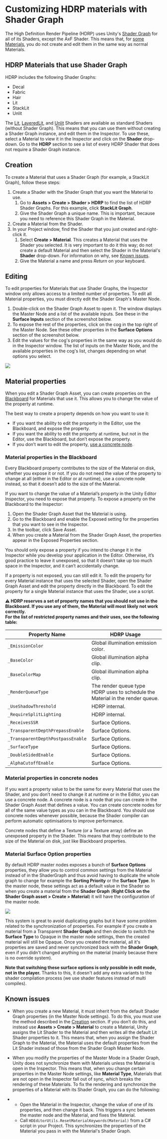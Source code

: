 # Customizing HDRP materials with Shader Graph

The High Definition Render Pipeline (HDRP) uses Unity's [Shader Graph](<https://docs.unity3d.com/Packages/com.unity.shadergraph@latest/index.html?preview=1>) for all of its Shaders, except the AxF Shader. This means that, for [some Materials](#MaterialList), you do not create and edit them in the same way as normal Materials.

<a name="MaterialList"></a>

## HDRP Materials that use Shader Graph

HDRP includes the following Shader Graphs:

- Decal
- Fabric
- Hair
- Lit
- StackLit
- Unlit

The [Lit](Lit-Shader.html), [LayeredLit](Layered-Lit-Shader.html), and [Unlit](Unlit-Shader.html) Shaders are available as standard Shaders (without Shader Graph). This means that you can use them without creating a Shader Graph instance, and edit them in the Inspector. To use these, select a Material to view it in the Inspector and click on the **Shader** drop-down. Go to the **HDRP** section to see a list of every HDRP Shader that does not require a Shader Graph instance.

<a name="Creation"></a>

## Creation

To create a Material that uses a Shader Graph (for example, a StackLit Graph), follow these steps:

1. Create a Shader with the Shader Graph that you want the Material to use.
	1. Go to **Assets > Create > Shader > HDRP** to find the list of HDRP Shader Graphs. For this example, click **StackLit Graph**.
   1. Give the Shader Graph a unique name. This is important, because you need to reference this Shader Graph in the Material.
1. Create a Material from the Shader.
1. In your Project window, find the Shader that you just created and right-click it.
   1. Select **Create > Material**. This creates a Material that uses the Shader you selected. It is very important to do it this way; do not create a default Material and then select the Shader in the Material's **Shader** drop-down. For information on why, see [Known issues](#KnownIssues).
   1. Give the Material a name and press *Return* on your keyboard.

## Editing

To edit properties for Materials that use Shader Graphs, the Inspector window only allows access to a limited number of properties. To edit all Material properties, you must directly edit the Shader Graph's Master Node.

1. Double-click on the Shader Graph Asset to open it. The window displays the Master Node and a list of the available inputs. See these in the **Surface Inputs** section of the screenshot below.
2. To expose the rest of the properties, click on the cog in the top right of the Master Node. See these other properties in the **Surface Options** section of the screenshot below.
3. Edit the values for the cog's properties in the same way as you would do in the Inspector window. The list of inputs on the Master Node, and the available properties in the cog's list, changes depending on what options you select.

![](Images/CreatingAndEditingHDRPShaderGraphs1.png)

## Material properties

When you edit a Shader Graph Asset, you can create properties on the [Blackboard](https://docs.unity3d.com/Packages/com.unity.shadergraph@latest/index.html?subfolder=/manual/Blackboard.html) for Materials that use it. This allows you to change the value of the property at runtime. 

The best way to create a property depends on how you want to use it:

- If you want the ability to edit the property in the Editor, use the Blackboard, and expose the property.
- If you want the ability to edit the property at runtime, but not in the Editor, use the Blackboard, but don’t expose the property.
- If you don’t want to edit the property, [use a concrete node](#ConcreteNodes).

### Material properties in the Blackboard

Every Blackboard property contributes to the size of the Material on disk, whether you expose it or not. If you do not need the value of the property to change at all (either in the Editor or at runtime), use a concrete node instead, so that it doesn’t add to the size of the Material.

If you want to change the value of a Material’s property in the Unity Editor Inspector, you need to expose that property. To expose a property on the Blackboard to the Inspector:

1. Open the Shader Graph Asset that the Material is using.
2. Go to the Blackboard and enable the Exposed setting for the properties that you want to see in the Inspector.
3. In the toolbar, click Save Asset.
4. When you create a Material from the Shader Graph Asset, the properties appear in the Exposed Properties section.

You should only expose a property if you intend to change it in the Inspector while you develop your application in the Editor. Otherwise, it’s good practice to leave it unexposed, so that it doesn’t take up too much space in the Inspector, and it can’t accidentally change.

If a property is not exposed, you can still edit it. To edit the property for every Material instance that uses the selected Shader, open the Shader Graph Asset and edit the property directly in the Blackboard. To edit the property for a single Material instance that uses the Shader, use a script. 

**:warning: HDRP reserves a set of property names that you should not use in the Blackboard. If you use any of them, the Material will most likely not work correctly.  
For the list of restricted property names and their uses, see the following table:**

Property Name | HDRP Usage
--- | ---
`_EmissionColor` | Global illumination emission color.
`_BaseColor` | Global illumination alpha clip.
`_BaseColorMap` | Global illumination alpha clip.
`_RenderQueueType` | The render queue type HDRP uses to schedule the Material in the render queue.
`_UseShadowThreshold` | HDRP internal.
`_RequireSplitLighting` | HDRP internal.
`_ReceivesSSR` | Surface Options.
`_TransparentDepthPrepassEnable` | Surface Options.
`_TransparentDepthPostpassEnable` | Surface Options.
`_SurfaceType` | Surface Options.
`_DoubleSidedEnable` | Surface Options.
`_AlphaCutoffEnable` | Surface Options.

<a name="ConcreteNodes"></a>

### Material properties in concrete nodes

If you want a property value to be the same for every Material that uses the Shader, and you don’t need to change it at runtime or in the Editor, you can use a concrete node. A concrete node is a node that you can create in the Shader Graph Asset that defines a value. You can create concrete nodes for all of the same value types as you can in the Blackboard. You should use concrete nodes whenever possible, because the Shader compiler can perform automatic optimisations to improve performance.

Concrete nodes that define a Texture (or a Texture array) define an unexposed property in the Shader. This means that they contribute to the size of the Material on disk, just like Blackboard properties.

<a name="MaterialSurfaceOptionProperties"></a>

### Material Surface Option properties

By default HDRP master nodes exposes a bunch of **Surface Options** properties, they allow you to control common settings from the Material instead of in the ShaderGraph and thus avoid having to duplicate the whole graph to change for example the **Sorting Priority** or the **Surface Type**. In the master node, these settings act as a default value in the Shader so when you create a material from the **Shader Graph** (**Right Click on the Shader Graph asset > Create > Material**) it will have the configuration of the master node.  

![](Images/ShaderGraphMaterialUI_Default.png)

This system is great to avoid duplicating graphs but it have some problem related to the synchronization of properties. For example if you create a material from a Transparent **Shader Graph** and then decide to switch the **Surface Type** to Opaque in the master node settings, then the created material will still be Opaque. Once you created the material, all it's properties are saved and never synchronized back with the **Shader Graph**, even if you didn't changed anything on the material (mainly because there is no override system).

**Note that switching these surface options is only possible in edit mode, not in the player.** Thanks to this, it doesn't add any extra variants to the shader compilation process (we use shader features instead of multi compiles).

<a name="KnownIssues"></a>

## Known issues

- When you create a new Material, it must inherit from the default Shader Graph properties (in the Master Node settings). To do this, you must use the method described in the [Creation](#Creation) section. If you don’t do this, and instead use **Assets > Create > Material** to create a Material, Unity assigns the Lit Shader to the Material and then writes all the default Lit Shader properties to it. This means that, when you assign the Shader Graph to the Material, the Material uses the default properties from the Lit Shader instead of those from the Shader Graph Master Node.

- When you modify the properties of the Master Mode in a Shader Graph, Unity does not synchronize them with Materials unless the Material is open in the Inspector. This means that, when you change certain properties in the Master Node settings, like **Material Type**, Materials that are not open in the Inspector fall out of sync, which breaks the rendering of these Materials. To fix the rendering and synchronize the properties of a Material with its Shader Graph, you can do the following:

- - Open the Material in the Inspector, change the value of one of its properties, and then change it back. This triggers a sync between the master node and the Material, and fixes the Material.
  - Call `HDEditorUtils.ResetMaterialKeywords(Material)` from a C# script in your Project. This synchronizes the properties of the Material you pass in with the Material's Shader Graph.
